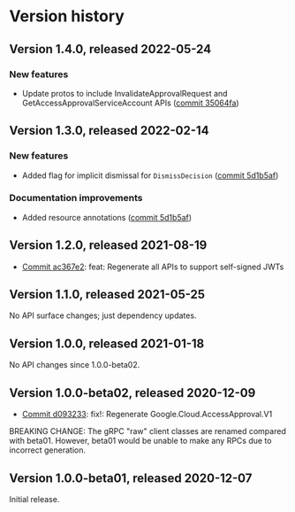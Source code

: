 # Version history

## Version 1.4.0, released 2022-05-24

### New features

- Update protos to include InvalidateApprovalRequest and GetAccessApprovalServiceAccount APIs ([commit 35064fa](https://github.com/googleapis/google-cloud-dotnet/commit/35064fa422497ab9577ec95e466896778472ec8f))

## Version 1.3.0, released 2022-02-14

### New features

- Added flag for implicit dismissal for `DismissDecision` ([commit 5d1b5af](https://github.com/googleapis/google-cloud-dotnet/commit/5d1b5af90988ddb6ac2e62e8d9cd9711b51e54cd))

### Documentation improvements

- Added resource annotations ([commit 5d1b5af](https://github.com/googleapis/google-cloud-dotnet/commit/5d1b5af90988ddb6ac2e62e8d9cd9711b51e54cd))

## Version 1.2.0, released 2021-08-19

- [Commit ac367e2](https://github.com/googleapis/google-cloud-dotnet/commit/ac367e2): feat: Regenerate all APIs to support self-signed JWTs

## Version 1.1.0, released 2021-05-25

No API surface changes; just dependency updates.

## Version 1.0.0, released 2021-01-18

No API changes since 1.0.0-beta02.

## Version 1.0.0-beta02, released 2020-12-09

- [Commit d093233](https://github.com/googleapis/google-cloud-dotnet/commit/d093233): fix!: Regenerate Google.Cloud.AccessApproval.V1

BREAKING CHANGE: The gRPC "raw" client classes are renamed compared with beta01. However, beta01 would be unable to make any RPCs due to incorrect generation.

## Version 1.0.0-beta01, released 2020-12-07

Initial release.
